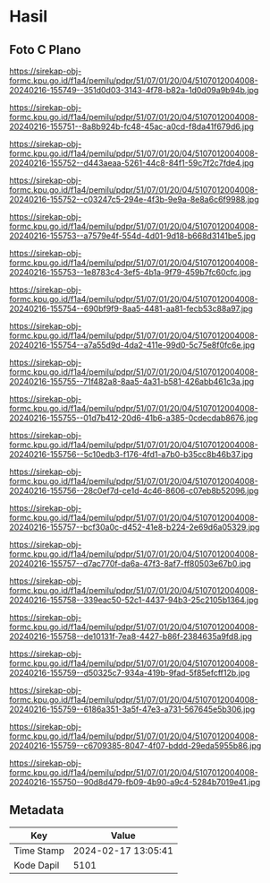 # Hasil

## Foto C Plano

https://sirekap-obj-formc.kpu.go.id/f1a4/pemilu/pdpr/51/07/01/20/04/5107012004008-20240216-155749--351d0d03-3143-4f78-b82a-1d0d09a9b94b.jpg

https://sirekap-obj-formc.kpu.go.id/f1a4/pemilu/pdpr/51/07/01/20/04/5107012004008-20240216-155751--8a8b924b-fc48-45ac-a0cd-f8da41f679d6.jpg

https://sirekap-obj-formc.kpu.go.id/f1a4/pemilu/pdpr/51/07/01/20/04/5107012004008-20240216-155752--d443aeaa-5261-44c8-84f1-59c7f2c7fde4.jpg

https://sirekap-obj-formc.kpu.go.id/f1a4/pemilu/pdpr/51/07/01/20/04/5107012004008-20240216-155752--c03247c5-294e-4f3b-9e9a-8e8a6c6f9988.jpg

https://sirekap-obj-formc.kpu.go.id/f1a4/pemilu/pdpr/51/07/01/20/04/5107012004008-20240216-155753--a7579e4f-554d-4d01-9d18-b668d3141be5.jpg

https://sirekap-obj-formc.kpu.go.id/f1a4/pemilu/pdpr/51/07/01/20/04/5107012004008-20240216-155753--1e8783c4-3ef5-4b1a-9f79-459b7fc60cfc.jpg

https://sirekap-obj-formc.kpu.go.id/f1a4/pemilu/pdpr/51/07/01/20/04/5107012004008-20240216-155754--690bf9f9-8aa5-4481-aa81-fecb53c88a97.jpg

https://sirekap-obj-formc.kpu.go.id/f1a4/pemilu/pdpr/51/07/01/20/04/5107012004008-20240216-155754--a7a55d9d-4da2-411e-99d0-5c75e8f0fc6e.jpg

https://sirekap-obj-formc.kpu.go.id/f1a4/pemilu/pdpr/51/07/01/20/04/5107012004008-20240216-155755--71f482a8-8aa5-4a31-b581-426abb461c3a.jpg

https://sirekap-obj-formc.kpu.go.id/f1a4/pemilu/pdpr/51/07/01/20/04/5107012004008-20240216-155755--01d7b412-20d6-41b6-a385-0cdecdab8676.jpg

https://sirekap-obj-formc.kpu.go.id/f1a4/pemilu/pdpr/51/07/01/20/04/5107012004008-20240216-155756--5c10edb3-f176-4fd1-a7b0-b35cc8b46b37.jpg

https://sirekap-obj-formc.kpu.go.id/f1a4/pemilu/pdpr/51/07/01/20/04/5107012004008-20240216-155756--28c0ef7d-ce1d-4c46-8606-c07eb8b52096.jpg

https://sirekap-obj-formc.kpu.go.id/f1a4/pemilu/pdpr/51/07/01/20/04/5107012004008-20240216-155757--bcf30a0c-d452-41e8-b224-2e69d6a05329.jpg

https://sirekap-obj-formc.kpu.go.id/f1a4/pemilu/pdpr/51/07/01/20/04/5107012004008-20240216-155757--d7ac770f-da6a-47f3-8af7-ff80503e67b0.jpg

https://sirekap-obj-formc.kpu.go.id/f1a4/pemilu/pdpr/51/07/01/20/04/5107012004008-20240216-155758--339eac50-52c1-4437-94b3-25c2105b1364.jpg

https://sirekap-obj-formc.kpu.go.id/f1a4/pemilu/pdpr/51/07/01/20/04/5107012004008-20240216-155758--de10131f-7ea8-4427-b86f-2384635a9fd8.jpg

https://sirekap-obj-formc.kpu.go.id/f1a4/pemilu/pdpr/51/07/01/20/04/5107012004008-20240216-155759--d50325c7-934a-419b-9fad-5f85efcff12b.jpg

https://sirekap-obj-formc.kpu.go.id/f1a4/pemilu/pdpr/51/07/01/20/04/5107012004008-20240216-155759--6186a351-3a5f-47e3-a731-567645e5b306.jpg

https://sirekap-obj-formc.kpu.go.id/f1a4/pemilu/pdpr/51/07/01/20/04/5107012004008-20240216-155759--c6709385-8047-4f07-bddd-29eda5955b86.jpg

https://sirekap-obj-formc.kpu.go.id/f1a4/pemilu/pdpr/51/07/01/20/04/5107012004008-20240216-155750--90d8d479-fb09-4b90-a9c4-5284b7019e41.jpg


## Metadata

| Key        | Value               |
| ---------- | ------------------- |
| Time Stamp | 2024-02-17 13:05:41 |
| Kode Dapil | 5101                |



